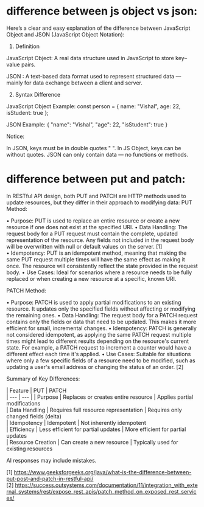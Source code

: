 # difference between js object vs json:

Here’s a clear and easy explanation of the difference between JavaScript Object and JSON (JavaScript Object Notation):

1. Definition

JavaScript Object: A real data structure used in JavaScript to store key–value pairs.

JSON : A text-based data format used to represent structured data — mainly for data exchange between a client and server.

2. Syntax Difference

JavaScript Object Example:
const person = {
  name: "Vishal",
  age: 22,
  isStudent: true
};

JSON Example:
{
  "name": "Vishal",
  "age": 22,
  "isStudent": true
}

Notice:

In JSON, keys must be in double quotes " ".
In JS Object, keys can be without quotes.
JSON can only contain data — no functions or methods.

# difference between put and patch:

In RESTful API design, both PUT and PATCH are HTTP methods used to update resources, but they differ in their approach to modifying data: 
PUT Method: 

• Purpose: PUT is used to replace an entire resource or create a new resource if one does not exist at the specified URI. 
• Data Handling: The request body for a PUT request must contain the complete, updated representation of the resource. Any fields not included in the request body will be overwritten with null or default values on the server. [1]  
• Idempotency: PUT is an idempotent method, meaning that making the same PUT request multiple times will have the same effect as making it once. The resource will consistently reflect the state provided in the request body. 
• Use Cases: Ideal for scenarios where a resource needs to be fully replaced or when creating a new resource at a specific, known URI. 

PATCH Method: 

• Purpose: PATCH is used to apply partial modifications to an existing resource. It updates only the specified fields without affecting or modifying the remaining ones. 
• Data Handling: The request body for a PATCH request contains only the fields or data that need to be updated. This makes it more efficient for small, incremental changes. 
• Idempotency: PATCH is generally not considered idempotent, as applying the same PATCH request multiple times might lead to different results depending on the resource's current state. For example, a PATCH request to increment a counter would have a different effect each time it's applied. 
• Use Cases: Suitable for situations where only a few specific fields of a resource need to be modified, such as updating a user's email address or changing the status of an order. [2]  

Summary of Key Differences: 

| Feature           | PUT                                   | PATCH  
| ---               | ---                                   | 
| Purpose           | Replaces or creates entire resource   | Applies partial modifications  
| Data Handling     | Requires full resource representation | Requires only changed fields (delta)  
| Idempotency       | Idempotent                            | Not inherently idempotent  
| Efficiency        | Less efficient for partial updates    | More efficient for partial updates  
| Resource Creation | Can create a new resource             | Typically used for existing resources  

AI responses may include mistakes.

[1] https://www.geeksforgeeks.org/java/what-is-the-difference-between-put-post-and-patch-in-restful-api/
[2] https://success.outsystems.com/documentation/11/integration_with_external_systems/rest/expose_rest_apis/patch_method_on_exposed_rest_services/

